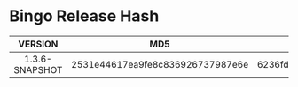 # Bingo Release Hash

|    VERSION     |               MD5                |                              SHA256                              |
|:--------------:|:--------------------------------:|:----------------------------------------------------------------:|
| 1.3.6-SNAPSHOT | 2531e44617ea9fe8c836926737987e6e | 6236fd5cb81c75146c7fadee5c414dc6a765551ffe4237e2aa7cf772eacebd7a |
